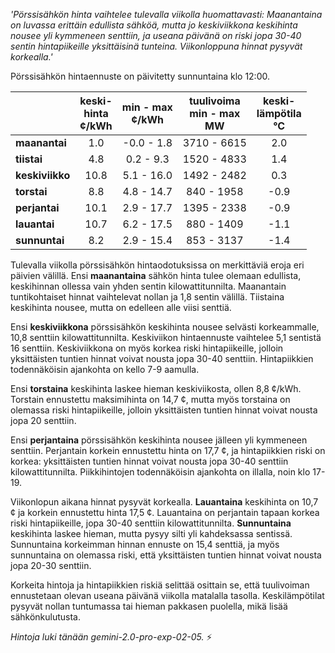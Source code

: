 *'Pörssisähkön hinta vaihtelee tulevalla viikolla huomattavasti: Maanantaina on luvassa erittäin edullista sähköä, mutta jo keskiviikkona keskihinta nousee yli kymmeneen senttiin, ja useana päivänä on riski jopa 30-40 sentin hintapiikeille yksittäisinä tunteina. Viikonloppuna hinnat pysyvät korkealla.'*


Pörssisähkön hintaennuste on päivitetty sunnuntaina klo 12:00.

|    | keski-<br>hinta<br>¢/kWh | min - max<br>¢/kWh | tuulivoima<br>min - max<br>MW | keski-<br>lämpötila<br>°C |
|:-------------|:----------------:|:----------------:|:-------------:|:-------------:|
| **maanantai**  | 1.0 | -0.0 - 1.8 | 3710 - 6615 | 2.0 |
| **tiistai**    | 4.8 | 0.2 - 9.3  | 1520 - 4833 | 1.4 |
| **keskiviikko** | 10.8 | 5.1 - 16.0 | 1492 - 2482 | 0.3 |
| **torstai**   | 8.8 | 4.8 - 14.7 | 840 - 1958  | -0.9 |
| **perjantai**  | 10.1 | 2.9 - 17.7 | 1395 - 2338 | -0.9 |
| **lauantai**   | 10.7 | 6.2 - 17.5 | 880 - 1409  | -1.1 |
| **sunnuntai**  | 8.2 | 2.9 - 15.4 | 853 - 3137  | -1.4 |

Tulevalla viikolla pörssisähkön hintaodotuksissa on merkittäviä eroja eri päivien välillä. Ensi **maanantaina** sähkön hinta tulee olemaan edullista, keskihinnan ollessa vain yhden sentin kilowattitunnilta. Maanantain tuntikohtaiset hinnat vaihtelevat nollan ja 1,8 sentin välillä. Tiistaina keskihinta nousee, mutta on edelleen alle viisi senttiä.

Ensi **keskiviikkona** pörssisähkön keskihinta nousee selvästi korkeammalle, 10,8 senttiin kilowattitunnilta. Keskiviikon hintaennuste vaihtelee 5,1 sentistä 16 senttiin. Keskiviikkona on myös korkea riski hintapiikeille, jolloin yksittäisten tuntien hinnat voivat nousta jopa 30-40 senttiin. Hintapiikkien todennäköisin ajankohta on kello 7-9 aamulla.

Ensi **torstaina** keskihinta laskee hieman keskiviikosta, ollen 8,8 ¢/kWh. Torstain ennustettu maksimihinta on 14,7 ¢, mutta myös torstaina on olemassa riski hintapiikeille, jolloin yksittäisten tuntien hinnat voivat nousta jopa 20 senttiin.

Ensi **perjantaina** pörssisähkön keskihinta nousee jälleen yli kymmeneen senttiin. Perjantain korkein ennustettu hinta on 17,7 ¢, ja hintapiikkien riski on korkea: yksittäisten tuntien hinnat voivat nousta jopa 30-40 senttiin kilowattitunnilta. Piikkihintojen todennäköisin ajankohta on illalla, noin klo 17-19.

Viikonlopun aikana hinnat pysyvät korkealla. **Lauantaina** keskihinta on 10,7 ¢ ja korkein ennustettu hinta 17,5 ¢. Lauantaina on perjantain tapaan korkea riski hintapiikeille, jopa 30-40 senttiin kilowattitunnilta. **Sunnuntaina** keskihinta laskee hieman, mutta pysyy silti yli kahdeksassa sentissä. Sunnuntaina korkeimman hinnan ennuste on 15,4 senttiä, ja myös sunnuntaina on olemassa riski, että yksittäisten tuntien hinnat voivat nousta jopa 20-30 senttiin.

Korkeita hintoja ja hintapiikkien riskiä selittää osittain se, että tuulivoiman ennustetaan olevan useana päivänä viikolla matalalla tasolla. Keskilämpötilat pysyvät nollan tuntumassa tai hieman pakkasen puolella, mikä lisää sähkönkulutusta.

*Hintoja luki tänään gemini-2.0-pro-exp-02-05.* ⚡️

